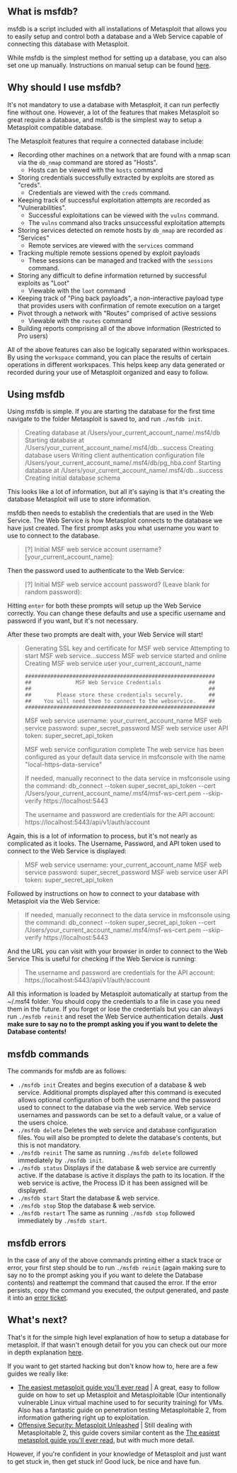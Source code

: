 ## What is msfdb?
msfdb is a script included with all installations of Metasploit that allows you to easily setup and control both a database and a Web Service capable of connecting this database with Metasploit.

While msfdb is the simplest method for setting up a database, you can also set one up manually. Instructions on manual setup can be found [here](https://metasploit.help.rapid7.com/docs/managing-the-database). 

## Why should I use msfdb?
It's not mandatory to use a database with Metasploit, it can run perfectly fine without one. However, a lot of the features that makes Metasploit so great require a database, and msfdb is the simplest way to setup a Metasploit compatible database. 

The Metasploit features that require a connected database include:
* Recording other machines on a network that are found with a nmap scan via the `db_nmap` command are stored as "Hosts".
  * Hosts can be viewed with the `hosts` command
* Storing credentials successfully extracted by exploits are stored as "creds". 
  * Credentials are viewed with the `creds` command.
* Keeping track of successful exploitation attempts are recorded as "Vulnerabilities". 
  * Successful exploitations can be viewed with the `vulns` command.
  * The `vulns` command also tracks unsuccessful exploitation attempts 
* Storing services detected on remote hosts by `db_nmap` are recorded as "Services"
  * Remote services are viewed with the `services` command
* Tracking multiple remote sessions opened by exploit payloads 
  * These sessions can be managed and tracked with the `sessions` command.
* Storing any difficult to define information returned by successful exploits as "Loot"
  * Viewable with the `loot` command
* Keeping track of "Ping back payloads", a non-interactive payload type that provides users with confirmation of remote execution on a target
* Pivot through a network with "Routes" comprised of active sessions
  * Viewable with the `routes` command
* Building reports comprising all of the above information (Restricted to Pro users)

All of the above features can also be logically separated within workspaces. By using the `workspace` command, you can place the results of certain operations in different workspaces. This helps keep any data generated or recorded during your use of Metasploit organized and easy to follow.


## Using msfdb

Using msfdb is simple. If you are starting the database for the first time navigate to the folder Metasploit is saved to, and run `./msfdb init`.
> Creating database at /Users/your_current_account_name/.msf4/db
> Starting database at /Users/your_current_account_name/.msf4/db...success
> Creating database users
> Writing client authentication configuration file /Users/your_current_account_name/.msf4/db/pg_hba.conf
> Starting database at /Users/your_current_account_name/.msf4/db...success
> Creating initial database schema

This looks like a lot of information, but all it's saying is that it's creating the database Metasploit will use to store information.

msfdb then needs to establish the credentials that are used in the Web Service. The Web Service is how Metasploit connects to the database we have just created. The first prompt asks you what username you want to use to connect to the database.

> [?] Initial MSF web service account username? [your_current_account_name]:

Then the password used to authenticate to the Web Service:

> [?] Initial MSF web service account password? (Leave blank for random password):

Hitting `enter` for both these prompts will setup up the Web Service correctly. You can change these defaults and use a specific username and password if you want, but it's not necessary.

After these two prompts are dealt with, your Web Service will start!

> Generating SSL key and certificate for MSF web service
> Attempting to start MSF web service...success
> MSF web service started and online
> Creating MSF web service user your_current_account_name
> 
>     ############################################################
>     ##              MSF Web Service Credentials               ##
>     ##                                                        ##
>     ##        Please store these credentials securely.        ##
>     ##    You will need them to connect to the webservice.    ##
>     ############################################################
>
> MSF web service username: your_current_account_name
> MSF web service password: super_secret_password
> MSF web service user API token: super_secret_api_token
>
>
> MSF web service configuration complete
> The web service has been configured as your default data service in msfconsole with the name "local-https-data-service"
> 
> If needed, manually reconnect to the data service in msfconsole using the command:
> db_connect --token super_secret_api_token --cert /Users/your_current_account_name/.msf4/msf-ws-cert.pem --skip-verify https://localhost:5443
> 
> The username and password are credentials for the API account:
> https://localhost:5443/api/v1/auth/account  

Again, this is a lot of information to process, but it's not nearly as complicated as it looks. The Username, Password, and API token used to connect to the Web Service is displayed: 

> MSF web service username: your_current_account_name
> MSF web service password: super_secret_password
> MSF web service user API token: super_secret_api_token

Followed by instructions on how to connect to your database with Metasploit via the Web Service: 

> If needed, manually reconnect to the data service in msfconsole using the command:
> db_connect --token super_secret_api_token --cert /Users/your_current_account_name/.msf4/msf-ws-cert.pem --skip-verify https://localhost:5443

And the URL you can visit with your browser in order to connect to the Web Service  This is useful for checking if the Web Service is running:

> The username and password are credentials for the API account:
> https://localhost:5443/api/v1/auth/account


All this information is loaded by Metasploit automatically at startup from the ~/.msf4 folder. You should copy the credentials to a file in case you need them in the future. If you forget or lose the credentials but you can always run `./msfdb reinit` and reset the Web Service authentication details. **Just make sure to say no to the prompt asking you if you want to delete the Database contents!**

## msfdb commands  

The commands for msfdb are as follows:
*   `./msfdb init`     Creates and begins execution of a database & web service. Additional prompts displayed after this command is executed allows optional configuration of both the username and the password used to connect to the database via the web service. Web service usernames and passwords can be set to a default value, or a value of the users choice. 
*   `./msfdb delete`   Deletes the web service and database configuration files. You will also be prompted to delete the database's contents, but this is not mandatory.  
*   `./msfdb reinit`   The same as running `./msfdb delete` followed immediately by `./msfdb init`.
*   `./msfdb status`   Displays if the database & web service are currently active. If the database is active it displays the path to its location. If the web service is active, the Process ID it has been assigned will be displayed. 
*   `./msfdb start`    Start the database & web service.
*   `./msfdb stop`     Stop the database & web service. 
*   `./msfdb restart`  The same as running `./msfdb stop` followed immediately by `./msfdb start`.


## msfdb errors

In the case of any of the above commands printing either a stack trace or error, your first step should be to run `./msfdb reinit` (again making sure to say no to the prompt asking you if you want to delete the Database contents) and reattempt the command that caused the error. If the error persists, copy the command you executed, the output generated, and paste it into an [error ticket](https://github.com/rapid7/metasploit-framework/issues/new). 

## What's next?
That's it for the simple high level explanation of how to setup a database for metasploit. If that wasn't enough detail for you you can check out our more in depth explanation [here](https://github.com/rapid7/metasploit-framework/wiki/Metasploit-Web-Service).

If you want to get started hacking but don't know how to, here are a few guides we really like:
* [The easiest metasploit guide you'll ever read](https://www.exploit-db.com/docs/english/44040-the-easiest-metasploit-guide-you%E2%80%99ll-ever-read.pdf) | A great, easy to follow guide on how to set up Metasploit and Metasploitable (Our intentionally vulnerable Linux virtual machine used to for security training) for VMs. Also has a fantastic guide on penetration testing Metasploitable 2, from information gathering right up to exploitation.      
* [Offensive Security: Metasploit Unleashed](https://www.offensive-security.com/metasploit-unleashed/) | Still dealing with Metasploitable 2, this guide covers similar content as the [The easiest metasploit guide you'll ever read](https://www.exploit-db.com/docs/english/44040-the-easiest-metasploit-guide-you%E2%80%99ll-ever-read.pdf), but with much more detail.

However, if you're confident in your knowledge of Metasploit and just want to get stuck in, then get stuck in! Good luck, be nice and have fun.

